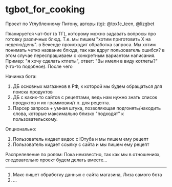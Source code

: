 # tgbot_for_cooking
Проект по Углубленному Питону, авторы (tg): @tox1c_teen, @lizgbet  

Планируется чат-бот (в ТГ), которому можно задавать вопросы про готовку различных блюд. Т.е. мы пишем "хотим приготовить X на неделю/день". в Бекенде происходит обработка запроса. Мы хотим понимать четко название блюда, так как вдруг пользователь ошибся? в этом случае переспрашиваем с конкретным вариантом написания. Пример: "я хочу сделать ктлеты", ответ: "Вы имели в виду котлеты?" (что-то подобное). После чего

Начинка бота:
1. ДБ основных магазинов в РФ, к которой мы будем обращаться для поиска продуктов
2. ДБ с каких-то сайтов с рецептами, ведь нам нужно знать список продуктов и их граммовки/т.п. для рецепта.
3. Парсер запроса + умная штука, позволяющая подгонять/находить слова, которые максимально близко "подходят" к пользовательскому.

Опционально:
1. Пользователь кидает видос с Ютуба и мы пишем ему рецепт
2. Пользователь кидает ссылку с сайта и мы пишем ему рецепт

Распрелеление по ролям:
Пока неизвестно, так как мы в отношениях, следовательно проект будем делать вместе...
______
1. Макс пишет обработку данных с сайта магазина, Лиза самого бота
2. ... 

